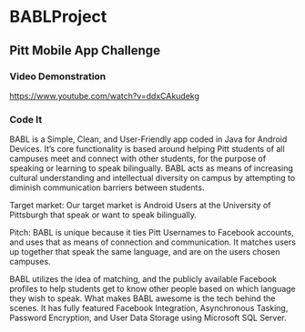 # **BABLProject**

## **Pitt Mobile App Challenge**

### **Video Demonstration** 
https://www.youtube.com/watch?v=ddxCAkudekg

### **Code It**

BABL is a Simple, Clean, and User-Friendly app coded in Java for Android Devices. It’s core functionality is based around helping Pitt students of all campuses meet and connect with other students, for the purpose of speaking or learning to speak bilingually. BABL acts as means of increasing cultural understanding and intellectual diversity on campus by attempting to diminish communication barriers between students. 

Target market: Our target market is Android Users at the University of Pittsburgh that speak or want to speak bilingually.

Pitch:  BABL is unique because it ties Pitt Usernames to Facebook accounts, and uses that as means of connection and communication. It matches users up together that speak the same language, and are on the users chosen campuses.

BABL utilizes the idea of matching, and the publicly available Facebook profiles to help students get to know other people based on which language they wish to speak. What makes BABL awesome is the tech behind the scenes. It has fully featured Facebook Integration, Asynchronous Tasking, Password Encryption, and User Data Storage using Microsoft SQL Server. 
